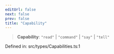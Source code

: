 ```yaml
---
editUrl: false
next: false
prev: false
title: "Capability"
---
```


> **Capability**: `"read"` \| `"command"` \| `"say"` \| `"tell"`

Defined in: src/types/Capabilities.ts:1
